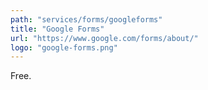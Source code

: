 ```yaml
---
path: "services/forms/googleforms"
title: "Google Forms"
url: "https://www.google.com/forms/about/"
logo: "google-forms.png"
---
```


Free.
